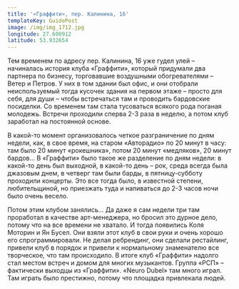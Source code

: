 ```yaml
---
title: '«Граффити», пер. Калинина, 16'
templateKey: GuidePost
image: /img/img_1712.jpg
longitude: 27.608912
latitude: 53.932654
---
```

Тем временем по адресу пер. Калинина, 16 уже гудел улей – начиналась история клуба «Граффити», который придумали два партнера по бизнесу, торговавшие воздушными обогревателями – Ветер и Петров. У них в том здании был офис, и они отобрали неиспользуемый тогда кусочек здания на первом этаже – просто для себя, для души – чтобы встречаться там и проводить бардовские посиделки. Со временем там стала тусоваться всякого рода поганая молодежь. Встречи проходили сперва 2-3 раза в неделю, а потом клуб заработал на постоянной основе.

В какой-то момент организовалось четкое разграничение по дням недели, как, в свое время, на старом «Авторадио» по 20 минут в часу: там было 20 минут «рокешника», потом 20 минут «медляков», 20 минут бардов... В «Граффити» было такое же разделение по дням недели: в какой-то день был выходной, в какой-то день – рок, среда всегда была джазовым днем, в четверг там были барды, в пятницу-субботу проходили концерты. Это все тогда было, в известной степени, любительщиной, но приезжать туда и напиваться до 2-3 часов ночи было очень весело.

Потом этим клубом занялись… Да даже я сам недели три там проработал в качестве арт-менеджера, но бросил это дурное дело, потому что на все времени не хватало. И тогда появились Коля Моторин и Ян Бусел. Они взяли этот клуб в свои руки и очень хорошо его спрограммировали. Не делая ребрендинг, они сделали рестайлинг, привели клуб в порядок и привели к нормальному знаменателю все творческое, что там происходило. В итоге клуб «Граффити» надолго стал местом встреч и домом для многих музыкантов. Группа «РСП» – фактически выходцы из «Граффити». «Neuro Dubel» там много играл. Там играть было престижно, потому что площадка привлекала людей.
